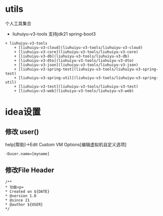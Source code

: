# utils

个人工具集合

* liuhuiyu-v3-tools 支持jdk21 spring-boot3
```
+ liuhuiyu-v3-tools
    + [liuhuiyu-v3-cloud](liuhuiyu-v3-tools/liuhuiyu-v3-cloud)
    + [liuhuiyu-v3-core](liuhuiyu-v3-tools/liuhuiyu-v3-core)
    + [liuhuiyu-v3-db](liuhuiyu-v3-tools/liuhuiyu-v3-db)
    + [liuhuiyu-v3-dto](liuhuiyu-v3-tools/liuhuiyu-v3-dto)
    + [liuhuiyu-v3-json](liuhuiyu-v3-tools/liuhuiyu-v3-json)
    + [liuhuiyu-v3-spring-test](liuhuiyu-v3-tools/liuhuiyu-v3-spring-test)
    + [liuhuiyu-v3-spring-util](liuhuiyu-v3-tools/liuhuiyu-v3-spring-util)
    + [liuhuiyu-v3-test](liuhuiyu-v3-tools/liuhuiyu-v3-test)
    + [liuhuiyu-v3-web](liuhuiyu-v3-tools/liuhuiyu-v3-web)
```
# idea设置

## 修改 user()

help[帮助]->Edit Custom VM Options[编辑虚拟机自定义选项]

~~~
-Duser.name=[myname]
~~~

## 修改File Header

~~~
/**
* 功能<p>
* Created on ${DATE}
* @version 1.0
* @since 21
* @author ${USER}
*/
~~~
